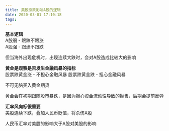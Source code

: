```yaml
---
title: 美股涨跌影响A股的逻辑
date: 2020-03-01 17:10:18
tags:
---
```

**基本逻辑**  
A股弱 - 跟跌不跟涨  
A股强 - 跟涨不跟跌

但当海外出现危机时，出现连续大跌时，会对A股造成比较大的影响

**黄金是观察是否发生金融风暴的指标**  
股票跌黄金涨 - 不担心金融风暴
股票跌黄金跌 - 担心金融风暴

不可无脑买入黄金期货

黄金会在初期跟随股市暴跌，是因为担心资金流动性导致的抛售，后期会提前反弹

**汇率风向标很重要**  
美股连续下跌，叠加人民币贬值，将杀伤A股

人民币汇率对美股的影响大于A股对美股的影响